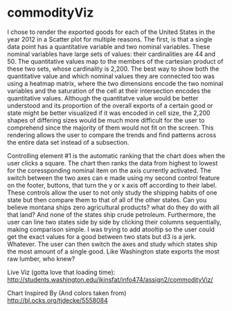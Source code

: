 # commodityViz

I chose to render the exported goods for each of the United States in the year 2012 in a Scatter plot for multiple reasons. The first, is that a single data point has a quantitative variable and two nominal variables. These nominal variables have large sets of values: their cardinalities are 44 and 50. The quantitative values map to the members of the cartesian product of these two sets, whose cardinality is 2,200. The best way to show both the quantitative value and which nominal values they are connected too was using a heatmap matrix, where the two dimensions encode the two nominal variables and the saturation of the cell at their intersection encodes the quantitative values. Although the quantitatve value would be better understood and its proportion of the overall exports of a certain good or state might be better visualized if it was encoded in cell size, the 2,200 shapes of differing sizes would be much more difficult for the user to comprehend since the majority of them would not fit on the screen. This rendering allows the user to compare the trends and find patterns across the entire data set instead of a subsection. 

Controlling element #1 is the automatic ranking that the chart does when the user clicks a square. The chart then ranks the data from highest to lowest for the coressponding nominal item on the axis currently activated. The switch between the two axes can e made using my second control feature on the footer, buttons, that turn the y or x axis off according to their label. These controls allow the user to not only study the shipping habits of one state but then compare them to that of all of the other states. Can you believe montana ships zero agricultural products? what do they do with all that land? And none of the states ship crude petroleum. Furthermore, the user can line two states side by side by clicking their columns sequentially, making comparison simple. I was trying to add atooltip so the user could get the exact values for a good between two stats but d3 is a jerk. Whatever. The user can then switch the axes and study which states ship the most amount of a single good. Like Washington state exports the most raw lumber, who knew?

Live Viz (gotta love that loading time): http://students.washington.edu/jkinsfat/info474/assign2/commodityViz/

Chart Inspired By (And colors taken from) http://bl.ocks.org/tjdecke/5558084